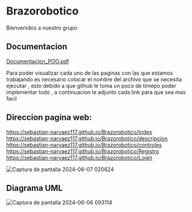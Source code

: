 # Brazorobotico
Bienvenidos a nuestro grupo

## Documentacion
[Documentacion_POO.pdf](https://github.com/user-attachments/files/15739545/Documentacion_POO.pdf)

Para poder visualizar cada uno de las paginas con las que estamos trabajando es necesario colocar el nombre del archivo que se necesita ejecutar , esto debido a que github le toma un poco de timepo poder implementar todo , a continuacion le adjunto cada link para que sea mas facil


## Direccion pagina web:
https://sebastian-narvaez117.github.io/Brazorobotico/Index 
https://sebastian-narvaez117.github.io/Brazorobotico/descripcion
https://sebastian-narvaez117.github.io/Brazorobotico/controles
https://sebastian-narvaez117.github.io/Brazorobotico/Registro
https://sebastian-narvaez117.github.io/Brazorobotico/Login

![Captura de pantalla 2024-06-07 020624](https://github.com/Sebastian-Narvaez117/Brazorobotico/assets/166523461/60f0417d-bb77-441d-93a7-ee3741fee165)

## Diagrama UML
![Captura de pantalla 2024-06-06 093114](https://github.com/Sebastian-Narvaez117/Brazorobotico/assets/166523461/49f4edba-0569-4249-abee-4e278dc09062)

